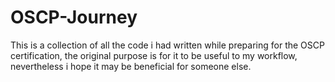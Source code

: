 # OSCP-Journey
This is a collection of all the code i had written while preparing for the OSCP certification,  the original purpose is for it to be useful to my workflow, nevertheless i hope it may be beneficial for someone else.
